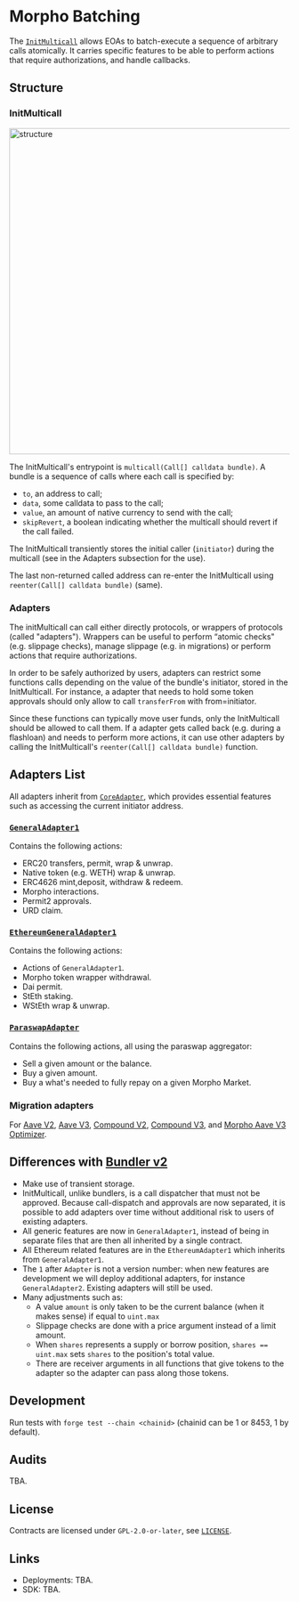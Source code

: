 # Morpho Batching

The [`InitMulticall`](./src/InitMulticall.sol) allows EOAs to batch-execute a sequence of arbitrary calls atomically.
It carries specific features to be able to perform actions that require authorizations, and handle callbacks.

## Structure

### InitMulticall

<img width="586" alt="structure" src="https://github.com/user-attachments/assets/983b7e48-ba0c-4fda-a31b-e7c9cc212da4">

The InitMulticall's entrypoint is `multicall(Call[] calldata bundle)`.
A bundle is a sequence of calls where each call is specified by:
- `to`, an address to call;
- `data`, some calldata to pass to the call;
- `value`, an amount of native currency to send with the call;
- `skipRevert`, a boolean indicating whether the multicall should revert if the call failed.

The InitMulticall transiently stores the initial caller (`initiator`) during the multicall (see in the Adapters subsection for the use).

The last non-returned called address can re-enter the InitMulticall using `reenter(Call[] calldata bundle)` (same).

### Adapters

The initMulticall can call either directly protocols, or wrappers of protocols (called "adapters").
Wrappers can be useful to perform “atomic checks" (e.g. slippage checks), manage slippage (e.g. in migrations) or perform actions that require authorizations.

In order to be safely authorized by users, adapters can restrict some functions calls depending on the value of the bundle's initiator, stored in the InitMulticall.
For instance, a adapter that needs to hold some token approvals should only allow to call `transferFrom` with from=initiator.

Since these functions can typically move user funds, only the InitMulticall should be allowed to call them.
If a adapter gets called back (e.g. during a flashloan) and needs to perform more actions, it can use other adapters by calling the InitMulticall's `reenter(Call[] calldata bundle)` function.

## Adapters List

All adapters inherit from [`CoreAdapter`](./src/adapters/CoreAdapter.sol), which provides essential features such as accessing the current initiator address.

### [`GeneralAdapter1`](./src/adapters/GeneralAdapter1.sol)

Contains the following actions:
- ERC20 transfers, permit, wrap & unwrap.
- Native token (e.g. WETH) wrap & unwrap.
- ERC4626 mint,deposit, withdraw & redeem.
- Morpho interactions.
- Permit2 approvals.
- URD claim.

### [`EthereumGeneralAdapter1`](./src/adapters/EthereumGeneralAdapter1.sol)

Contains the following actions:
- Actions of `GeneralAdapter1`.
- Morpho token wrapper withdrawal.
- Dai permit.
- StEth staking.
- WStEth wrap & unwrap.

### [`ParaswapAdapter`](./src/adapters/ParaswapAdapter.sol)

Contains the following actions, all using the paraswap aggregator:
- Sell a given amount or the balance.
- Buy a given amount.
- Buy a what's needed to fully repay on a given Morpho Market.

### Migration adapters

For [Aave V2](./src/adapters/migration/AaveV2MigrationAdapter.sol), [Aave V3](./src/adapters/migration/AaveV3MigrationAdapter.sol), [Compound V2](./src/adapters/migration/CompoundV2MigrationAdapter.sol), [Compound V3](./src/adapters/migration/CompoundV3MigrationAdapter.sol), and [Morpho Aave V3 Optimizer](./src/adapters/migration/AaveV3OptimizerMigrationAdapter.sol).

## Differences with [Bundler v2](https://github.com/morpho-org/morpho-blue-bundlers)

- Make use of transient storage.
- InitMulticall, unlike bundlers, is a call dispatcher that must not be approved.
  Because call-dispatch and approvals are now separated, it is possible to add adapters over time without additional risk to users of existing adapters.
- All generic features are now in `GeneralAdapter1`, instead of being in separate files that are then all inherited by a single contract.
- All Ethereum related features are in the `EthereumAdapter1` which inherits from `GeneralAdapter1`.
- The `1` after `Adapter` is not a version number: when new features are development we will deploy additional adapters, for instance `GeneralAdapter2`.
  Existing adapters will still be used.
- Many adjustments such as:
  - A value `amount` is only taken to be the current balance (when it makes sense) if equal to `uint.max`
  - Slippage checks are done with a price argument instead of a limit amount.
  - When `shares` represents a supply or borrow position, `shares == uint.max` sets `shares` to the position's total value.
  - There are receiver arguments in all functions that give tokens to the adapter so the adapter can pass along those tokens.

## Development

Run tests with `forge test --chain <chainid>` (chainid can be 1 or 8453, 1 by default).

## Audits

TBA.

## License

Contracts are licensed under `GPL-2.0-or-later`, see [`LICENSE`](./LICENSE).

## Links

- Deployments: TBA.
- SDK: TBA.
